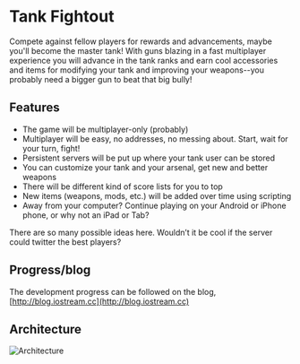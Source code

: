 Tank Fightout
=============
Compete against fellow players for rewards and advancements, maybe you'll become
the master tank!
With guns blazing in a fast multiplayer experience you will advance in the tank
ranks and earn cool accessories and items for modifying your tank and improving
your weapons--you probably need a bigger gun to beat that big bully!


Features
------------

* The game will be multiplayer-only (probably)
* Multiplayer will be easy, no addresses, no messing about. Start, wait for your turn, fight!
* Persistent servers will be put up where your tank user can be stored
* You can customize your tank and your arsenal, get new and better weapons
* There will be different kind of score lists for you to top
* New items (weapons, mods, etc.) will be added over time using scripting
* Away from your computer? Continue playing on your Android or iPhone phone, or why not an iPad or Tab?

There are so many possible ideas here. Wouldn’t it be cool if the server could twitter the best players?

Progress/blog
-------------
The development progress can be followed on the blog, [http://blog.iostream.cc](http://blog.iostream.cc)

  
Architecture
-------------
![Architecture](http://iostream.cc/~peter/dump/architecture.png)   
